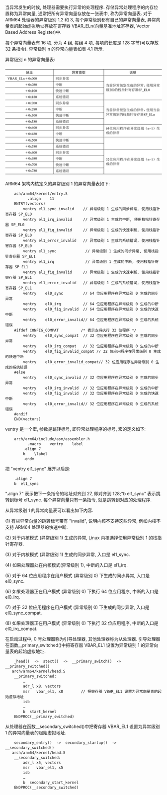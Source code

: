 

当异常发生的时候, 处理器需要执行异常的处理程序. 存储异常处理程序的内存位置称为异常向量, 通常把所有异常向量存放在一张表中, 称为异常向量表. 对于 ARM64 处理器的异常级别 1,2 和 3, 每个异常级别都有自己的异常向量表, 异常向量表的起始虚拟地址存放在寄存器 VBAR_ELn(向量基准地址寄存器, Vector Based Address Register)中.

每个异常向量表有 16 项, 分为 4 组, 每组 4 项, 每项的长度是 128 字节(可以存放 32 条指令)​. 异常级别 n 的异常向量表如表 4.1 所示.

异常级别 n 的异常向量表:

![2024-09-29-15-38-06.png](./images/2024-09-29-15-38-06.png)

ARM64 架构内核定义的异常级别 1 的异常向量表如下:

```
    ach/arm64/kernel/entry.S
          .align    11
    ENTRY(vectors)
        ventry el1_sync_invalid    // 异常级别 1 生成的同步异常, 使用栈指针寄存器 SP_EL0
        ventry el1_irq_invalid     // 异常级别 1 生成的中断, 使用栈指针寄存器 SP_EL0
        ventry el1_fiq_invalid     // 异常级别 1 生成的快速中断, 使用栈指针寄存器 SP_EL0
        ventry el1_error_invalid   // 异常级别 1 生成的系统错误, 使用栈指针寄存器 SP_EL0
        ventry el1_sync             // 异常级别 1 生成的同步异常, 使用栈指针寄存器 SP_EL1
        ventry el1_irq              // 异常级别 1 生成的中断, 使用栈指针寄存器 SP_EL1
        ventry el1_fiq_invalid     // 异常级别 1 生成的快速中断, 使用栈指针寄存器 SP_EL1
        ventry el1_error_invalid   // 异常级别 1 生成的系统错误, 使用栈指针寄存器 SP_EL1
        ventry    el0_sync         // 64 位应用程序在异常级别 0 生成的同步异常
        ventry    el0_irq          // 64 位应用程序在异常级别 0 生成的中断
        ventry    el0_fiq_invalid  // 64 位应用程序在异常级别 0 生成的快速中断
        ventry    el0_error_invalid// 64 位应用程序在异常级别 0 生成的系统错误
    #ifdef CONFIG_COMPAT          /* 表示支持执行 32 位程序 */
        ventry    el0_sync_compat  // 32 位应用程序在异常级别 0 生成的同步异常
        ventry    el0_irq_compat   // 32 位应用程序在异常级别 0 生成的中断
        ventry    el0_fiq_invalid_compat // 32 位应用程序在异常级别 0 生成的快速中断
        ventry    el0_error_invalid_compat// 32 位应用程序在异常级别 0 生成的系统错误
    #else
        ventry    el0_sync_invalid // 32 位应用程序在异常级别 0 生成的同步异常
        ventry    el0_irq_invalid  // 32 位应用程序在异常级别 0 生成的中断
        ventry    el0_fiq_invalid  // 32 位应用程序在异常级别 0 生成的快速中断
        ventry    el0_error_invalid// 32 位应用程序在异常级别 0 生成的系统错误
    #endif
    END(vectors)
```

ventry 是一个宏, 参数是跳转标号, 即异常处理程序的标号, 宏的定义如下:

```
    arch/arm64/include/asm/assembler.h
          .macro    ventry    label
        .align 7
        b    \label
        .endm
```

把 "ventry el1_sync" 展开以后是:

```
    .align 7
    b  el1_sync
```

".align 7" 表示把下一条指令的地址对齐到 27, 即对齐到 128;"b el1_sync" 表示跳转到标号 el1_sync. 每个异常向量只有一条指令, 就是跳转到对应的处理程序.

从异常级别 1 的异常向量表可以看出如下内容.

(1) 有些异常向量的跳转标号带有 "invalid"​, 说明内核不支持这些异常, 例如内核不支持 ARM64 处理器的快速中断.

(2) 对于内核模式 (异常级别 1) 生成的异常, Linux 内核选择使用异常级别 1 的栈指针寄存器.

(3) 对于内核模式 (异常级别 1) 生成的同步异常, 入口是 el1_sync.

(4) 如果处理器处在内核模式(异常级别 1)​, 中断的入口是 el1_irq.

(5) 对于 64 位应用程序在用户模式 (异常级别 0) 下生成的同步异常, 入口是 el0_sync.

(6) 如果处理器正在用户模式 (异常级别 0) 下执行 64 位应用程序, 中断的入口是 el0_irq.

(7) 对于 32 位应用程序在用户模式 (异常级别 0) 下生成的同步异常, 入口是 el0_sync_compat.

(8) 如果处理器正在用户模式 (异常级别 0) 下执行 32 位应用程序, 中断的入口是 el0_irq_compat.

在启动过程中, 0 号处理器称为引导处理器, 其他处理器称为从处理器. 引导处理器在函数__primary_switched()中把寄存器 VBAR_EL1 设置为异常级别 1 的异常向量表的起始虚拟地址.

```
    _head()  ->  stext()  ->  __primary_switch()  ->  __primary_switched()
   arch/arm64/kernel/head.S
    __primary_switched:
        …
        adr_l x8, vectors
        msr   vbar_el1, x8        // 把寄存器 VBAR_EL1 设置为异常向量表的起始虚拟地址
        isb
        …
        b  start_kernel
    ENDPROC(__primary_switched)
```

从处理器在函数__secondary_switched()中把寄存器 VBAR_EL1 设置为异常级别 1 的异常向量表的起始虚拟地址.

```
    secondary_entry()  ->  secondary_startup()  ->  __secondary_switched()
   arch/arm64/kernel/head.S
    __secondary_switched:
        adr_l x5, vectors
        msr   vbar_el1, x5
        isb
        …
        b  secondary_start_kernel
    ENDPROC(__secondary_switched)
```
